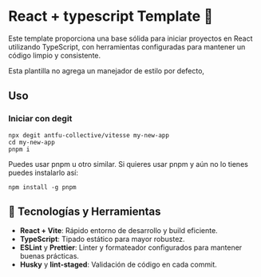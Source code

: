 # React + typescript Template 🚀

Este template proporciona una base sólida para iniciar proyectos en React utilizando TypeScript, con herramientas configuradas para mantener un código limpio y consistente.

Esta plantilla no agrega un manejador de estilo por defecto,

## Uso

### Iniciar con degit

```
npx degit antfu-collective/vitesse my-new-app
cd my-new-app
pnpm i
```

Puedes usar pnpm u otro similar. Si quieres usar pnpm y aún no lo tienes puedes instalarlo así:

```
npm install -g pnpm
```

## 🚀 Tecnologías y Herramientas

- **React + Vite**: Rápido entorno de desarrollo y build eficiente.
- **TypeScript**: Tipado estático para mayor robustez.
- **ESLint** y **Prettier**: Linter y formateador configurados para mantener buenas prácticas.
- **Husky** y **lint-staged**: Validación de código en cada commit.
